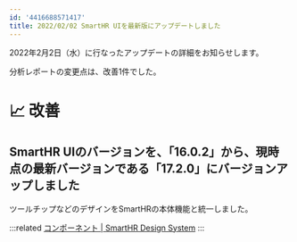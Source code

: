 ```yaml
---
id: '4416688571417'
title: 2022/02/02 SmartHR UIを最新版にアップデートしました
---
```

2022年2月2日（水）に行なったアップデートの詳細をお知らせします。

分析レポートの変更点は、改善1件でした。

# 📈 改善

## SmartHR UIのバージョンを、「16.0.2」から、現時点の最新バージョンである「17.2.0」にバージョンアップしました

ツールチップなどのデザインをSmartHRの本体機能と統一しました。

:::related
[コンポーネント | SmartHR Design System](https://smarthr.design/products/components/)
:::
